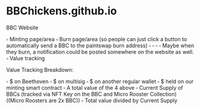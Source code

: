 # BBChickens.github.io

BBC Website

▫️ Minting page/area
▫️ Burn page/area (so people can just click a button to automatically send a BBC to the paintswap burn address)
▫️ ▫️ ▫️ ▫️ Maybe when they burn, a notification could be posted somewhere on the website as well.
▫️ Value tracking

Value Tracking Breakdown:

▫️ $ on Beethoven
▫️ $ on multisig
▫️ $ on another regular wallet
▫️ $ held on our minting smart contract
▫️ A total value of the 4 above
▫️ Current Supply of BBCs (tracked via NFT Key on the BBC and Micro Rooster Collection) ((Micro Roosters are 2x BBC))
▫️ Total value divided by Current Supply
